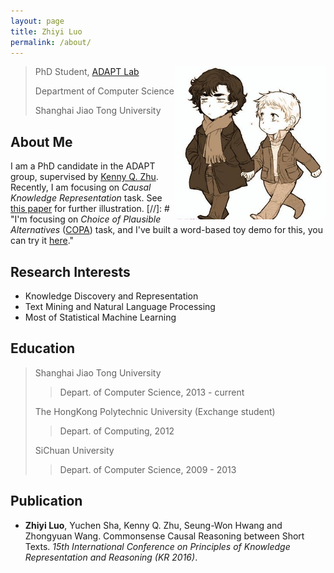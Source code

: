 ```yaml
---
layout: page
title: Zhiyi Luo
permalink: /about/
---
```


<a style="float:right" href=""><img src="/assets/images/about.jpg" width="240" height="245"></a>

> PhD Student, [ADAPT Lab](http://adapt.seiee.sjtu.edu.cn/)
>
> Department of Computer Science
>
> Shanghai Jiao Tong University


About Me
--------------
I am a PhD candidate in the ADAPT group, supervised by [Kenny Q. Zhu](http://www.cs.sjtu.edu.cn/~kzhu/). Recently, I am focusing on *Causal Knowledge Representation* task. 
See [this paper](http://adapt.seiee.sjtu.edu.cn/causal/luo.pdf) for further illustration.
[//]: # "I'm focusing on *Choice of Plausible Alternatives* ([COPA](http://people.ict.usc.edu/~gordon/copa.html)) task, and I've built a word-based toy demo for this, you can try it [here](http://adapt.seiee.sjtu.edu.cn/~jessie/demo/ceprobq.html)."

Research Interests
-------------
* Knowledge Discovery and Representation 
* Text Mining and Natural Language Processing
* Most of Statistical Machine Learning

Education
----------------
> Shanghai Jiao Tong University
>> Depart. of Computer Science, 2013 - current
>
> The HongKong Polytechnic University (Exchange student)
>> Depart. of Computing, 2012
>
> SiChuan University
>> Depart. of Computer Science, 2009 - 2013

Publication
--------------
* **Zhiyi Luo**, Yuchen Sha, Kenny Q. Zhu, Seung-Won Hwang and Zhongyuan Wang. Commonsense Causal Reasoning between Short Texts. *15th International Conference on Principles of Knowledge Representation and Reasoning (KR 2016)*.

